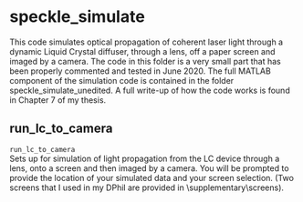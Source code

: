 # speckle_simulate
This code simulates optical propagation of coherent laser light through a dynamic Liquid Crystal diffuser, through a lens, off a paper screen and imaged by a camera. The code in this folder is a very small part that has been properly commented and tested in June 2020. The full MATLAB component of the simulation code is contained in the folder speckle_simulate_unedited. A full write-up of how the code works is found in Chapter 7 of my thesis.

## run_lc_to_camera
`run_lc_to_camera`  
Sets up for simulation of light propagation from the LC device through a lens, onto a screen and then imaged by a camera. You will be prompted to provide the location of your simulated data and your screen selection. (Two screens that I used in my DPhil are provided in \supplementary\screens).
